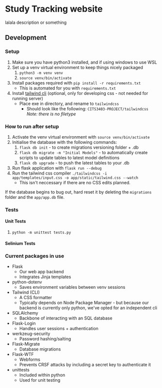 # Study Tracking website

lalala description or something

## Development
### Setup
1. Make sure you have python3 installed, and if using windows to use WSL
2. Set up a venv virtual environment to keep things nicely packaged
    1. `python3 -m venv venv`
    2. `source venv/bin/activate`
3. Install packages required with `pip install -r requirements.txt`
    - This is automated for you with `requirements.txt`
4. Install [tailwind cli](https://github.com/tailwindlabs/tailwindcss/releases/tag/v4.1.4) (optional, only for developing css - not needed for running server)
    - Place exe in directory, and rename to `tailwindcss`
        - Should look like the following: `CITS3403-PROJECT/tailwindcss` *Note: there is no filetype*

### How to run after setup
1. Activate the venv virtual environment with `source venv/bin/activate`
2. Initialise the database with the following commands:
    1. `flask db init` - to create migrations versioning folder + .db
    2. `flask db migrate -m "Initial Models"` - to automatically create scripts to update tables to latest model definitions
    3. `flask db upgrade` - to push the latest tables to your .db
3. Run flask application with `flask run --debug`
4. Run the tailwind css compiler `./tailwindcss -i app/templates/input.css -o app/static/tailwind.css --watch`
    - This isn't neccessary if there are no CSS edits planned.

If the database begins to bug out, hard reset it by deleting the `migrations` folder and the `app/app.db` file.

### Tests
#### Unit Tests
1. `python -m unittest tests.py`

#### Selinium Tests

### Current packages in use
- Flask
    - Our web app backend
    - Integrates Jinja templates
- python-dotenv
    - Saves environment variables between venv sessions
- Tailwind (CLI)
    - A CSS formatter
    - Typically depends on Node Package Manager - but because our backend is currently only python, we've opted for an independent cli
- SQLAlchemy
    - Backbone of interacting with an SQL database
- Flask-Login
    - Handles user sessions + authentication
- werkzeug-security
    - Password hashing/salting
- Flask-Migrate
    - Database migrations
- Flask-WTF
    - Webforms
    - Prevents CRSF attacks by including a secret key to authenticate it
- unittests
    - Included within python
    - Used for unit testing